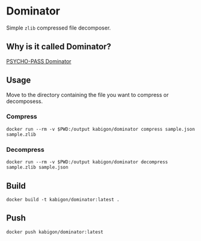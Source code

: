 # Dominator

Simple `zlib` compressed file decomposer.


## Why is it called Dominator?

[PSYCHO-PASS Dominator](https://dic.pixiv.net/a/%E6%90%BA%E5%B8%AF%E5%9E%8B%E5%BF%83%E7%90%86%E8%A8%BA%E6%96%AD%E9%8E%AE%E5%9C%A7%E5%9F%B7%E8%A1%8C%E3%82%B7%E3%82%B9%E3%83%86%E3%83%A0)


## Usage

Move to the directory containing the file you want to compress or decomposess.

### Compress

```
docker run --rm -v $PWD:/output kabigon/dominator compress sample.json sample.zlib
```

### Decompress

```
docker run --rm -v $PWD:/output kabigon/dominator decompress sample.zlib sample.json 
```


## Build

```
docker build -t kabigon/dominator:latest .
```



## Push

```
docker push kabigon/dominator:latest
```